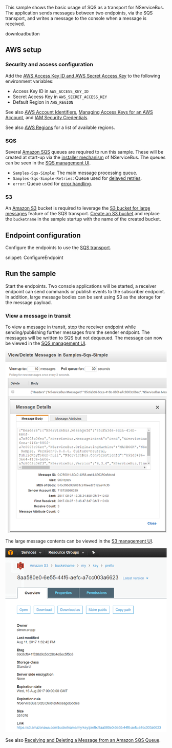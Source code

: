 
This sample shows the basic usage of SQS as a transport for NServiceBus. The application sends messages between two endpoints, via the SQS transport, and writes a message to the console when a message is received.

downloadbutton

## AWS setup

### Security and access configuration

Add the [AWS Access Key ID and AWS Secret Access Key](https://docs.aws.amazon.com/general/latest/gr/aws-sec-cred-types.html#access-keys-and-secret-access-keys) to the following environment variables:

* Access Key ID in `AWS_ACCESS_KEY_ID`
* Secret Access Key in `AWS_SECRET_ACCESS_KEY`
* Default Region in `AWS_REGION`

See also [AWS Account Identifiers](https://docs.aws.amazon.com/general/latest/gr/acct-identifiers.html), [Managing Access Keys for an AWS Account](https://docs.aws.amazon.com/general/latest/gr/managing-aws-access-keys.html), and [IAM Security Credentials](https://console.aws.amazon.com/iam/home#/security_credential).

See also [AWS Regions](https://docs.aws.amazon.com/general/latest/gr/rande.html) for a list of available regions.

### SQS

Several [Amazon SQS](https://aws.amazon.com/sqs/) queues are required to run this sample. These will be created at start-up via the [installer mechanism](/nservicebus/operations/installers.md) of NServiceBus. The queues can be seen in the [SQS management UI](https://console.aws.amazon.com/sqs/home).

* `Samples-Sqs-Simple`: The main message processing queue.
* `Samples-Sqs-Simple-Retries`: Queue used for [delayed retries](/nservicebus/recoverability/#delayed-retries).
* `error`: Queue used for [error handling](/nservicebus/recoverability/configure-error-handling.md).

### S3

An [Amazon S3](https://console.aws.amazon.com/s3) bucket is required to leverage the [S3 bucket for large messages](/transports/sqs/configuration-options.md#offload-large-messages-to-s3) feature of the SQS transport. [Create an S3 bucket](https://docs.aws.amazon.com/AmazonS3/latest/UG/CreatingaBucket.html) and replace the `bucketname` in the sample startup with the name of the created bucket.

## Endpoint configuration

Configure the endpoints to use the [SQS transport](/transports/sqs/).

snippet: ConfigureEndpoint

## Run the sample

Start the endpoints. Two console applications will be started, a receiver endpoint can send commands or publish events to the subscriber endpoint. In addition, large message bodies can be sent using S3 as the storage for the message payload.

### View a message in transit

To view a message in transit, stop the receiver endpoint while sending/publishing further messages from the sender endpoint. The messages will be written to SQS but not dequeued. The message can now be viewed in the [SQS management UI](https://console.aws.amazon.com/sqs/home).

![](message.png "width=300")

The large message contents can be viewed in the [S3 management UI](https://console.aws.amazon.com/s3).

![](s3bucket.png "width=300")

See also [Receiving and Deleting a Message from an Amazon SQS Queue](https://docs.aws.amazon.com/AWSSimpleQueueService/latest/SQSDeveloperGuide/sqs-receive-delete-message.html).
